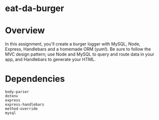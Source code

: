 # eat-da-burger

# Overview

In this assignment, you'll create a burger logger with MySQL, Node, Express, Handlebars and a homemade ORM (yum!). Be sure to follow the MVC design pattern; use Node and MySQL to query and route data in your app, and Handlebars to generate your HTML.

# Dependencies
    body-parser
    dotenv
    express
    express-handlebars
    method-override
    mysql
